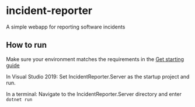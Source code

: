 # incident-reporter
A simple webapp for reporting software incidents

## How to run

Make sure your environment matches the requirements in the [Get starting guide](https://docs.microsoft.com/en-us/aspnet/core/blazor/get-started?view=aspnetcore-3.0&tabs=visual-studio)

In Visual Studio 2019: Set IncidentReporter.Server as the startup project and run.

In a terminal: Navigate to the IncidentReporter.Server directory and enter `dotnet run`

